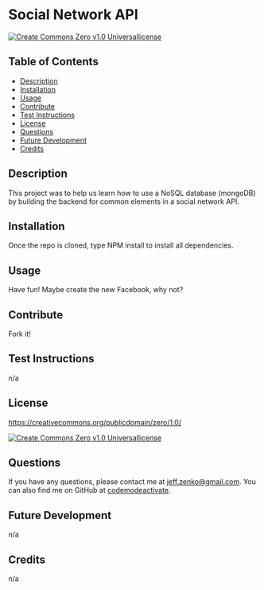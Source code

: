 
  # Social Network API
  [![Create Commons Zero v1.0 Universallicense](https://img.shields.io/badge/License-Create%20Commons%20Zero%20v1.0%20Universal-blue)](https://creativecommons.org/publicdomain/zero/1.0/)
  ## Table of Contents
  * [Description](#Description)
  * [Installation](#Installation)
  * [Usage](#Usage)
  * [Contribute](#Contribute)
  * [Test Instructions](#Test-Instructions)
  * [License](#License)
  * [Questions](#Questions)
  * [Future Development](#Future-Development)
  * [Credits](#Credits)

  ## Description
  This project was to help us learn how to use a NoSQL database (mongoDB) by building the backend for common elements in a social network API.
  ## Installation
  Once the repo is cloned, type NPM install to install all dependencies.
  ## Usage
  Have fun! Maybe create the new Facebook, why not?
  ## Contribute
  Fork it!
  ## Test Instructions
  n/a
  ## License
  https://creativecommons.org/publicdomain/zero/1.0/

  [![Create Commons Zero v1.0 Universallicense](https://img.shields.io/badge/License-Create%20Commons%20Zero%20v1.0%20Universal-blue)](https://creativecommons.org/publicdomain/zero/1.0/)

  ## Questions
  If you have any questions, please contact me at jeff.zenko@gmail.com. You can also find me on GitHub at [codemodeactivate](https://github.com/codemodeactivate).
  ## Future Development
  n/a
  ## Credits
  n/a


